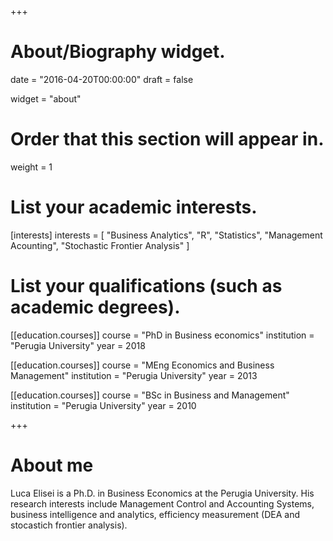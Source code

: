 +++
# About/Biography widget.

date = "2016-04-20T00:00:00"
draft = false

widget = "about"

# Order that this section will appear in.
weight = 1

# List your academic interests.
[interests]
  interests = [
    "Business Analytics",
    "R",
    "Statistics",
    "Management Acounting",
    "Stochastic Frontier Analysis"
  ]

# List your qualifications (such as academic degrees).
[[education.courses]]
  course = "PhD in Business economics"
  institution = "Perugia University"
  year = 2018

[[education.courses]]
  course = "MEng Economics and Business Management"
  institution = "Perugia University"
  year = 2013

[[education.courses]]
  course = "BSc in Business and Management"
  institution = "Perugia University"
  year = 2010
  
  
+++

# About me

Luca Elisei is a Ph.D. in Business Economics at the Perugia University. His research interests include Management Control and Accounting Systems, business intelligence and analytics, efficiency measurement (DEA and stocastich frontier analysis). 





